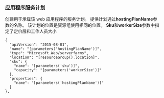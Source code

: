 ### <a name="app-service-plan"></a>应用程序服务计划

创建用于承载该 web 应用程序的服务计划。 提供计划通过**hostingPlanName**参数的名称。 该计划的位置是资源组使用相同的位置。 **Sku**和**workerSize**参数中指定了定价层和工作人员大小

    {
      "apiVersion": "2015-08-01",
      "name": "[parameters('hostingPlanName')]",
      "type": "Microsoft.Web/serverfarms",
      "location": "[resourceGroup().location]",
      "sku": {
        "name": "[parameters('sku')]",
        "capacity": "[parameters('workerSize')]"
      },
      "properties": {
        "name": "[parameters('hostingPlanName')]"
      }
    },

